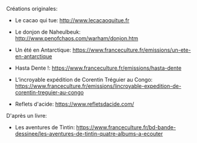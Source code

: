 Créations originales:

- Le cacao qui tue: http://www.lecacaoquitue.fr

- Le donjon de Naheulbeuk: http://www.penofchaos.com/warham/donjon.htm

- Un été en Antarctique: https://www.franceculture.fr/emissions/un-ete-en-antarctique 

- Hasta Dente !: https://www.franceculture.fr/emissions/hasta-dente

- L’incroyable expédition de Corentin Tréguier au Congo: https://www.franceculture.fr/emissions/lincroyable-expedition-de-corentin-treguier-au-congo

- Reflets d'acide: https://www.refletsdacide.com/

D'après un livre:

- Les aventures de Tintin: https://www.franceculture.fr/bd-bande-dessinee/les-aventures-de-tintin-quatre-albums-a-ecouter
